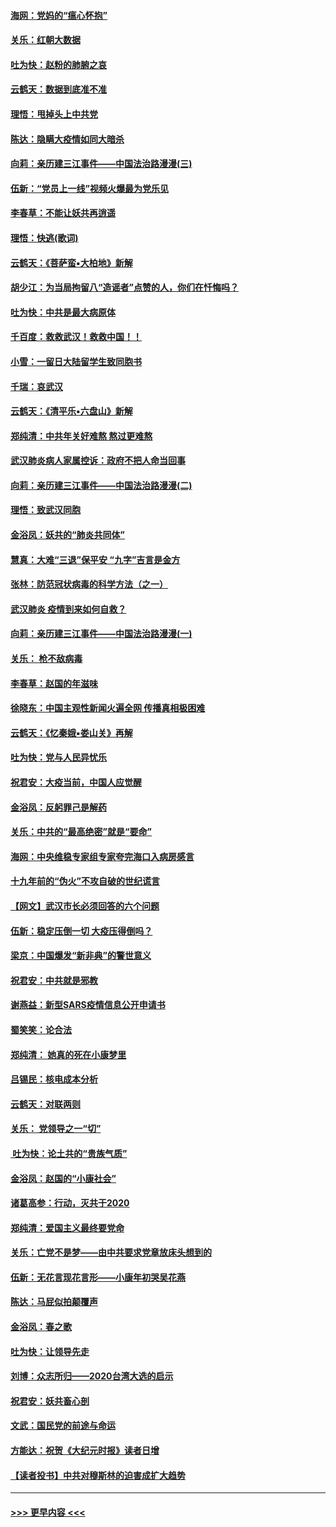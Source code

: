 #### [海网：党妈的“瘟心怀抱”](../pages/nsc993/n11840740.md?t=02032244) 
#### [关乐：红朝大数据](../pages/nsc993/n11840675.md?t=02032244) 
#### [吐为快：赵粉的肺腑之哀](../pages/nsc993/n11840618.md?t=02032244) 
#### [云鹤天：数据到底准不准](../pages/nsc993/n11840325.md?t=02032244) 
#### [理悟：甩掉头上中共党](../pages/nsc993/n11838826.md?t=02032244) 
#### [陈达：隐瞒大疫情如同大暗杀](../pages/nsc993/n11838771.md?t=02032244) 
#### [向莉：亲历建三江事件——中国法治路漫漫(三)](../pages/nsc993/n11831825.md?t=02032244) 
#### [伍新：“党员上一线”视频火爆最为党乐见](../pages/nsc993/n11838200.md?t=02032244) 
#### [李春草：不能让妖共再逍遥](../pages/nsc993/n11838102.md?t=02032244) 
#### [理悟：快逃(歌词)](../pages/nsc993/n11838083.md?t=02032244) 
#### [云鹤天：《菩萨蛮▪大柏地》新解](../pages/nsc993/n11838059.md?t=02032244) 
#### [胡少江：为当局拘留八“造谣者”点赞的人，你们在忏悔吗？](../pages/nsc993/n11836801.md?t=02032244) 
#### [吐为快：中共是最大病原体](../pages/nsc993/n11836748.md?t=02032244) 
#### [千百度：救救武汉！救救中国！！](../pages/nsc993/n11836145.md?t=02032244) 
#### [小雪：一留日大陆留学生致同胞书](../pages/nsc993/n11834624.md?t=02032244) 
#### [千瑞：哀武汉](../pages/nsc993/n11833647.md?t=02032244) 
#### [云鹤天：《清平乐▪六盘山》新解](../pages/nsc993/n11833611.md?t=02032244) 
#### [郑纯清：中共年关好难熬 熬过更难熬](../pages/nsc993/n11833489.md?t=02032244) 
#### [武汉肺炎病人家属控诉：政府不把人命当回事](../pages/nsc993/n11833205.md?t=02032244) 
#### [向莉：亲历建三江事件——中国法治路漫漫(二)](../pages/nsc993/n11829102.md?t=02032244) 
#### [理悟：致武汉同胞](../pages/nsc993/n11831522.md?t=02032244) 
#### [金浴凤：妖共的“肺炎共同体”](../pages/nsc993/n11829448.md?t=02032244) 
#### [慧真：大难“三退”保平安 “九字”吉言是金方](../pages/nsc993/n11829501.md?t=02032244) 
#### [张林：防范冠状病毒的科学方法（之一）](../pages/nsc993/n11828618.md?t=02032244) 
#### [武汉肺炎 疫情到来如何自救？](../pages/nsc993/n11827632.md?t=02032244) 
#### [向莉：亲历建三江事件——中国法治路漫漫(一)](../pages/nsc993/n11827190.md?t=02032244) 
#### [关乐： 枪不敌病毒](../pages/nsc993/n11826746.md?t=02032244) 
#### [李春草：赵国的年滋味](../pages/nsc993/n11826321.md?t=02032244) 
#### [徐晓东：中国主观性新闻火遍全网 传播真相极困难](../pages/nsc993/n11826508.md?t=02032244) 
#### [云鹤天：《忆秦娥▪娄山关》再解](../pages/nsc993/n11824682.md?t=02032244) 
#### [吐为快：党与人民异忧乐](../pages/nsc993/n11824660.md?t=02032244) 
#### [祝君安：大疫当前，中国人应觉醒](../pages/nsc993/n11821946.md?t=02032244) 
#### [金浴凤：反躬罪己是解药](../pages/nsc993/n11820280.md?t=02032244) 
#### [关乐：中共的“最高绝密”就是“要命”](../pages/nsc993/n11816946.md?t=02032244) 
#### [海网：中央维稳专家组专家夸完海口入病房感言](../pages/nsc993/n11815138.md?t=02032244) 
#### [十九年前的“伪火”不攻自破的世纪谎言](../pages/nsc993/n11813238.md?t=02032244) 
#### [【网文】武汉市长必须回答的六个问题](../pages/nsc993/n11813848.md?t=02032244) 
#### [伍新：稳定压倒一切 大疫压得倒吗？](../pages/nsc993/n11812634.md?t=02032244) 
#### [梁京：中国爆发“新非典”的警世意义](../pages/nsc993/n11812554.md?t=02032244) 
#### [祝君安：中共就是邪教](../pages/nsc993/n11812431.md?t=02032244) 
#### [谢燕益：新型SARS疫情信息公开申请书](../pages/nsc993/n11808840.md?t=02032244) 
#### [蜀笑笑：论合法](../pages/nsc993/n11808064.md?t=02032244) 
#### [郑纯清： 她真的死在小康梦里](../pages/nsc993/n11806623.md?t=02032244) 
#### [吕锡民：核电成本分析](../pages/nsc993/n11806284.md?t=02032244) 
#### [云鹤天：对联两则](../pages/nsc993/n11805957.md?t=02032244) 
#### [关乐： 党领导之一“切”](../pages/nsc993/n11804505.md?t=02032244) 
#### [ 吐为快：论土共的“贵族气质”](../pages/nsc993/n11804490.md?t=02032244) 
#### [金浴凤：赵国的“小康社会”](../pages/nsc993/n11804452.md?t=02032244) 
#### [诸葛高参：行动，灭共于2020](../pages/nsc993/n11804120.md?t=02032244) 
#### [郑纯清：爱国主义最终要党命](../pages/nsc993/n11802197.md?t=02032244) 
#### [关乐：亡党不是梦——由中共要求党章放床头想到的](../pages/nsc993/n11802156.md?t=02032244) 
#### [伍新：无花言现花言形——小康年初哭吴花燕](../pages/nsc993/n11800044.md?t=02032244) 
#### [陈达：马屁似拍颠覆声](../pages/nsc993/n11800010.md?t=02032244) 
#### [金浴凤：春之歌](../pages/nsc993/n11797687.md?t=02032244) 
#### [吐为快：让领导先走](../pages/nsc993/n11797512.md?t=02032244) 
#### [刘博：众志所归——2020台湾大选的启示](../pages/nsc993/n11796878.md?t=02032244) 
#### [祝君安：妖共畜心剖](../pages/nsc993/n11794273.md?t=02032244) 
#### [文武：国民党的前途与命运](../pages/nsc993/n11794198.md?t=02032244) 
#### [方能达：祝贺《大纪元时报》读者日增](../pages/nsc993/n11793807.md?t=02032244) 
#### [【读者投书】中共对穆斯林的迫害成扩大趋势](../pages/nsc993/n11791371.md?t=02032244) 

----
#### [ >>> 更早内容 <<< ](../indexes/nsc993-earlier.md)

